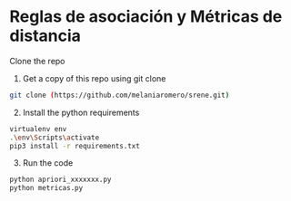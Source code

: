 # Reglas de asociación y Métricas de distancia
Clone the repo

1. Get a copy of this repo using git clone
 ```sh
 git clone (https://github.com/melaniaromero/srene.git) 
   ```
2. Install the python requirements
  ``` sh
virtualenv env
.\env\Scripts\activate
pip3 install -r requirements.txt 
  ```
3. Run the code
```sh
python apriori_xxxxxxx.py
python metricas.py
  ```
